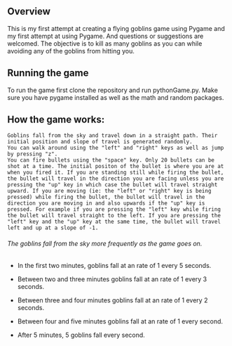 ## Overview
This is my first attempt at creating a flying goblins game using Pygame and my first attempt at using Pygame. And questions or suggestions are welcomed. The objective is to kill as many goblins as you can while avoiding any of the goblins from hitting you.

## Running the game
To run the game first clone the repository and run pythonGame.py. Make sure you have pygame installed as well as the math and random packages.

## How the game works:
    Goblins fall from the sky and travel down in a straight path. Their initial position and slope of travel is generated randomly. 
    You can walk around using the "left" and "right" keys as well as jump by pressing "z".
    You can fire bullets using the "space" key. Only 20 bullets can be shot at a time. The initial positon of the bullet is where you are at when you fired it. If you are standing still while firing the bullet, the bullet will travel in the direction you are facing unless you are pressing the "up" key in which case the bullet will travel straight upward. If you are moving (ie: the "left" or "right" key is being pressed) while firing the bullet, the bullet will travel in the direction you are moving in and also upwards if the "up" key is pressed. For example if you are pressing the "left" key while firing the bullet will travel straight to the left. If you are pressing the "left" key and the "up" key at the same time, the bullet will travel left and up at a slope of -1.

###### The goblins fall from the sky more frequently as the game goes on.

- In the first two minutes, goblins fall at an rate of 1 every 5 seconds.

- Between two and three minutes goblins fall at an rate of 1 every 3 seconds.

- Between three and four minutes goblins fall at an rate of 1 every 2 seconds.

- Between four and five minutes goblins fall at an rate of 1 every second.

- After 5 minutes, 5 goblins fall every second.
